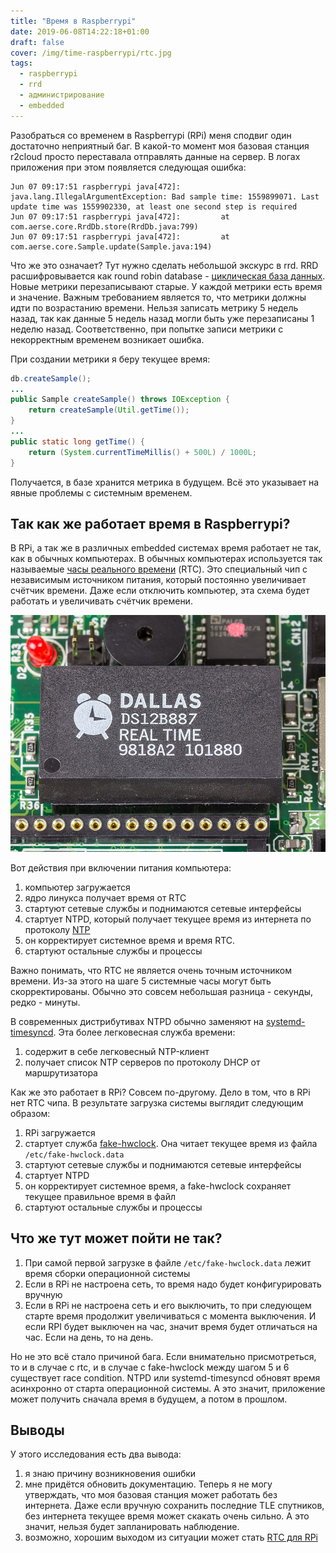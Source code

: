 ```yaml
---
title: "Время в Raspberrypi"
date: 2019-06-08T14:22:18+01:00
draft: false
cover: /img/time-raspberrypi/rtc.jpg
tags:
  - raspberrypi
  - rrd
  - администрирование
  - embedded
---
```

Разобраться со временем в Raspberrypi (RPi) меня сподвиг один достаточно неприятный баг. В какой-то момент моя базовая станция r2cloud просто переставала отправлять данные на сервер. В логах приложения при этом появляется следующая ошибка:

	Jun 07 09:17:51 raspberrypi java[472]: java.lang.IllegalArgumentException: Bad sample time: 1559899071. Last update time was 1559902330, at least one second step is required
	Jun 07 09:17:51 raspberrypi java[472]:         at com.aerse.core.RrdDb.store(RrdDb.java:799)
	Jun 07 09:17:51 raspberrypi java[472]:         at com.aerse.core.Sample.update(Sample.java:194)

Что же это означает? Тут нужно сделать небольшой экскурс в rrd. RRD расшифровывается как round robin database - [циклическая база данных](https://ru.wikipedia.org/wiki/Циклическая_база_данных). Новые метрики перезаписывают старые. У каждой метрики есть время и значение. Важным требованием является то, что метрики должны идти по возрастанию времени. Нельзя записать метрику 5 недель назад, так как данные 5 недель назад могли быть уже перезаписаны 1 неделю назад. Соответственно, при попытке записи метрики с некорректным временем возникает ошибка.

При создании метрики я беру текущее время:

```java
db.createSample();
...
public Sample createSample() throws IOException {
	return createSample(Util.getTime());
}
...
public static long getTime() {
    return (System.currentTimeMillis() + 500L) / 1000L;
}
```

Получается, в базе хранится метрика в будущем. Всё это указывает на явные проблемы с системным временем.

## Так как же работает время в Raspberrypi?

В RPi, а так же в различных embedded системах время работает не так, как в обычных компьютерах. В обычных компьютерах используется так называемые [часы реального времени](https://ru.wikipedia.org/wiki/Часы_реального_времени) (RTC). Это специальный чип с независимым источником питания, который постоянно увеличивает счётчик времени. Даже если отключить компьютер, эта схема будет работать и увеличивать счётчик времени. 

![](/img/time-raspberrypi/rtc.jpg)

Вот действия при включении питания компьютера:

1. компьютер загружается
2. ядро линукса получает время от RTC
3. стартуют сетевые службы и поднимаются сетевые интерфейсы
4. стартует NTPD, который получает текущее время из интернета по протоколу [NTP](https://ru.wikipedia.org/wiki/NTP)
5. он корректирует системное время и время RTC.
6. стартуют остальные службы и процессы

Важно понимать, что RTC не является очень точным источником времени. Из-за этого на шаге 5 системные часы могут быть скорректированы. Обычно это совсем небольшая разница - секунды, редко - минуты.

В современных дистрибутивах NTPD обычно заменяют на [systemd-timesyncd](https://wiki.archlinux.org/index.php/Systemd-timesyncd_(Русский)). Эта более легковесная служба времени:

1. содержит в себе легковесный NTP-клиент
2. получает список NTP серверов по протоколу DHCP от маршрутизатора

Как же это работает в RPi? Совсем по-другому. Дело в том, что в RPi нет RTC чипа. В результате загрузка системы выглядит следующим образом:

1. RPi загружается
2. стартует служба [fake-hwclock](https://manpages.debian.org/jessie/fake-hwclock/fake-hwclock.8.en.html). Она читает текущее время из файла ```/etc/fake-hwclock.data```
3. стартуют сетевые службы и поднимаются сетевые интерфейсы
4. стартует NTPD 
5. он корректирует системное время, а fake-hwclock сохраняет текущее правильное время в файл
6. стартуют остальные службы и процессы

## Что же тут может пойти не так?

1. При самой первой загрузке в файле ```/etc/fake-hwclock.data``` лежит время сборки операционной системы
2. Если в RPi не настроена сеть, то время надо будет конфигурировать вручную
3. Если в RPi не настроена сеть и его выключить, то при следующем старте время продолжит увеличиваться с момента выключения. И если RPI будет выключен на час, значит время будет отличаться на час. Если на день, то на день.

Но не это всё стало причиной бага. Если внимательно присмотреться, то и в случае с rtc, и в случае с fake-hwclock между шагом 5 и 6 существует race condition. NTPD или systemd-timesyncd обновят время асинхронно от старта операционной системы. А это значит, приложение может получить сначала время в будущем, а потом в прошлом.

## Выводы

У этого исследования есть два вывода:

1. я знаю причину возникновения ошибки
2. мне придётся обновить документацию. Теперь я не могу утверждать, что моя базовая станция может работать без интернета. Даже если вручную сохранить последние TLE спутников, без интернета текущее время может скакать очень сильно. А это значит, нельзя будет запланировать наблюдение.
3. возможно, хорошим выходом из ситуации может стать [RTC для RPi](https://thepihut.com/blogs/raspberry-pi-tutorials/17209332-adding-a-real-time-clock-to-your-raspberry-pi)
